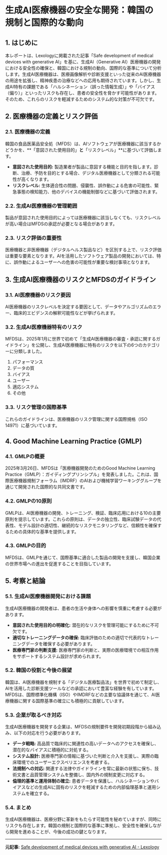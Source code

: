 # 生成AI医療機器の安全な開発：韓国の規制と国際的な動向

## 1. はじめに

本レポートは、Lexologyに掲載された記事「Safe development of medical devices with generative AI」を基に、生成AI（Generative AI）医療機器の開発における安全性の確保と、韓国における規制の動向、国際的な基準について分析します。生成AI医療機器は、医療画像解析や診断支援といった従来のAI医療機器の用途を拡張し、精神疾患の治療などへの応用も期待されています。しかし、生成AI特有の課題である「ハルシネーション（誤った情報生成）」や「バイアス（偏り）」といったリスクも存在し、患者の安全性を脅かす可能性があります。そのため、これらのリスクを軽減するためのシステム的な対策が不可欠です。

## 2. 医療機器の定義とリスク評価

### 2.1. 医療機器の定義

韓国の食品医薬品安全処（MFDS）は、AIソフトウェアが医療機器に該当するかどうかを、**「意図された使用目的」**と**「リスクレベル」**に基づいて評価します。

* **意図された使用目的:** 製造業者が製品に意図する機能と目的を指します。診断、治療、予防を目的とする場合、デジタル医療機器として分類される可能性が高くなります。
* **リスクレベル:** 生体適合性の問題、侵襲性、誤作動による危害の可能性、緊急事態の検知能力、他のデバイスの機能制御などに基づいて評価されます。

### 2.2. 生成AI医療機器の管理範囲

製品が意図された使用目的によっては医療機器に該当しなくても、リスクレベルが高い場合はMFDSの承認が必要となる場合があります。

### 2.3. リスク評価の重要性

医療機器と非医療機器（デジタルヘルス製品など）を区別する上で、リスク評価は重要な要素となります。AIを活用したソフトウェア製品の開発においては、特に、誤作動によるユーザーへの危害の可能性が重要な検討事項となります。

## 3. 生成AI医療機器のリスクとMFDSのガイドライン

### 3.1. AI医療機器のリスク要因

AI医療機器のリスクレベルを決定する要因として、データやアルゴリズムのエラー、臨床的エビデンスの解釈可能性などが挙げられます。

### 3.2. 生成AI医療機器特有のリスク

MFDSは、2025年1月に世界で初めて「生成AI医療機器の審査・承認に関するガイドライン」を公開し、生成AI医療機器に特有のリスクを以下の6つのカテゴリーに分類しました。

1. パフォーマンス
2. データの質
3. バイアス
4. ユーザー
5. 適応システム
6. その他

### 3.3. リスク管理の国際基準

これらのガイドラインは、医療機器のリスク管理に関する国際規格（ISO 14971）に基づいています。

## 4. Good Machine Learning Practice (GMLP)

### 4.1. GMLPの概要

2025年3月26日、MFDSは「医療機器開発のためのGood Machine Learning Practice（GMLP）：ガイディングプリンシプル」を発表しました。これは、国際医療機器規制フォーラム（IMDRF）のAIおよび機械学習ワーキンググループを通じて開発された国際的な共同文書です。

### 4.2. GMLPの10原則

GMLPは、AI医療機器の開発、トレーニング、検証、臨床応用における10の主要原則を提示しています。これらの原則は、データの独立性、臨床試験データの代表性、モデル設計の適切性、継続的なリスクモニタリングなど、信頼性を確保するための具体的な基準を提供します。

### 4.3. GMLPの目的

MFDSは、GMLPを通じて、国際基準に適合した製品の開発を支援し、韓国企業の世界市場への進出を促進することを目指しています。

## 5. 考察と結論

### 5.1. 生成AI医療機器開発における課題

生成AI医療機器の開発者は、患者の生活や身体への影響を慎重に考慮する必要があります。

* **意図された使用目的の明確化:** 潜在的なリスクを管理可能にするために不可欠です。
* **適切なトレーニングデータの確保:** 臨床評価のための適切で代表的なトレーニングデータを確保する必要があります。
* **医療専門家の判断支援:** 医療専門家の判断と、実際の医療環境での相互作用をサポートするシステム設計が求められます。

### 5.2. 韓国の役割と今後の展望

韓国は、AI医療機器を規制する「デジタル医療製品法」を世界で初めて制定し、AIを活用した診断支援ツールなどの承認において豊富な経験を有しています。MFDSは、国際標準化機構（ISO）やIMDRFなどの主要な協議体を通じて、AI医療機器に関する国際基準の確立にも積極的に貢献しています。

### 5.3. 企業が取るべき対応

生成AI医療機器を開発する企業は、MFDSの規制要件を開発初期段階から組み込み、以下の対応を行う必要があります。

* **データ戦略:** 高品質で臨床的に関連性の高いデータへのアクセスを確保し、潜在的なバイアスに積極的に対処する。
* **システム設計:** 医療専門家の情報に基づいた判断と介入を支援し、実際の臨床環境でのユーザーエクスペリエンスを考慮する。
* **法規制への対応:** 関連する法律やガイドラインを常に最新の状態に保ち、技術文書と品質管理システムを整備し、国内外の規制変更に対応する。
* **倫理的基準と運用体制の確立:** 患者データを保護し、ハルシネーションやバイアスなどの生成AIに固有のリスクを軽減するための内部倫理基準と運用システムを確立する。

### 5.4. まとめ

生成AI医療機器は、医療分野に革新をもたらす可能性を秘めていますが、同時にリスクも存在します。韓国の規制と国際的な基準に準拠し、安全性を確保しながら開発を進めることが、今後の成功の鍵となります。

---


**元記事:** [Safe development of medical devices with generative AI - Lexology](https://www.lexology.com/library/detail.aspx?g=aa3fc082-3dd1-4372-9846-5f583eddfcbc)